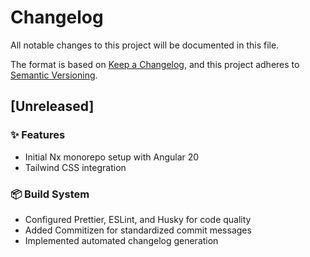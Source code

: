# Changelog

All notable changes to this project will be documented in this file.

The format is based on [Keep a Changelog](https://keepachangelog.com/en/1.0.0/),
and this project adheres to
[Semantic Versioning](https://semver.org/spec/v2.0.0.html).

## [Unreleased]

### ✨ Features

- Initial Nx monorepo setup with Angular 20
- Tailwind CSS integration

### 📦 Build System

- Configured Prettier, ESLint, and Husky for code quality
- Added Commitizen for standardized commit messages
- Implemented automated changelog generation
